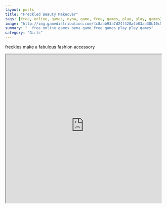 ```yaml
---
layout: posts
title: "Freckled Beauty Makeover"
tags: [free, online, games, oyna, game, free, games, play, play, games]
image: "http://img.gamedistribution.com/4c8aab93a7d24f428a4b83aa38b10c54.jpg"
summary: "  free online games oyna game free games play play games"
category: "Girls"
---
```


freckles make a fabulous fashion accessory

<iframe width="100%" height="480px;" src="http://flash.gamedistribution.com?game=4c8aab93a7d24f428a4b83aa38b10c54"></iframe>